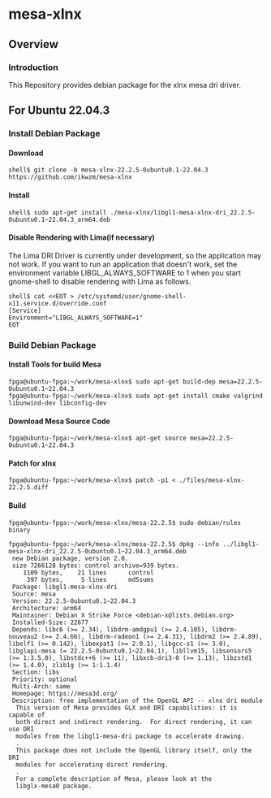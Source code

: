 mesa-xlnx
====================

Overview
--------------------

### Introduction

This Repository provides debian package for the xlnx mesa dri driver.

For Ubuntu 22.04.3
--------------------

### Install Debian Package

#### Download

```console
shell$ git clone -b mesa-xlnx-22.2.5-0ubuntu0.1-22.04.3 https://github.com/ikwzm/mesa-xlnx
```

#### Install

```console
shell$ sudo apt-get install ./mesa-xlnx/libgl1-mesa-xlnx-dri_22.2.5-0ubuntu0.1~22.04.3_arm64.deb
```

#### Disable Rendering with Lima(if necessary)

The Lima DRI Driver is currently under development, so the application may not work.
If you want to run an application that doesn't work, set the environment variable LIBGL_ALWAYS_SOFTWARE to 1 when you start gnome-shell to disable rendering with Lima as follows.

```console
shell$ cat <<EOT > /etc/systemd/user/gnome-shell-x11.service.d/override.conf
[Service]
Environment="LIBGL_ALWAYS_SOFTWARE=1"
EOT
```

### Build Debian Package

#### Install Tools for build Mesa

```console
fpga@ubuntu-fpga:~/work/mesa-xlnx$ sudo apt-get build-dep mesa=22.2.5-0ubuntu0.1~22.04.3
fpga@ubuntu-fpga:~/work/mesa-xlnx$ sudo apt-get install cmake valgrind libunwind-dev libconfig-dev
```

#### Download Mesa Source Code

```console
fpga@ubuntu-fpga:~/work/mesa-xlnx$ apt-get source mesa=22.2.5-0ubuntu0.1~22.04.3
```

#### Patch for xlnx

```console
fpga@ubuntu-fpga:~/work/mesa-xlnx$ patch -p1 < ./files/mesa-xlnx-22.2.5.diff
```

#### Build 

```console
fpga@ubuntu-fpga:~/work/mesa-xlnx/mesa-22.2.5$ sudo debian/rules binary
```

```console
fpga@ubuntu-fpga:~/work/mesa-xlnx/mesa-22.2.5$ dpkg --info ../libgl1-mesa-xlnx-dri_22.2.5-0ubuntu0.1~22.04.3_arm64.deb 
 new Debian package, version 2.0.
 size 7266128 bytes: control archive=939 bytes.
    1109 bytes,    21 lines      control              
     397 bytes,     5 lines      md5sums              
 Package: libgl1-mesa-xlnx-dri
 Source: mesa
 Version: 22.2.5-0ubuntu0.1~22.04.3
 Architecture: arm64
 Maintainer: Debian X Strike Force <debian-x@lists.debian.org>
 Installed-Size: 22677
 Depends: libc6 (>= 2.34), libdrm-amdgpu1 (>= 2.4.105), libdrm-nouveau2 (>= 2.4.66), libdrm-radeon1 (>= 2.4.31), libdrm2 (>= 2.4.89), libelf1 (>= 0.142), libexpat1 (>= 2.0.1), libgcc-s1 (>= 3.0), libglapi-mesa (= 22.2.5-0ubuntu0.1~22.04.1), libllvm15, libsensors5 (>= 1:3.5.0), libstdc++6 (>= 11), libxcb-dri3-0 (>= 1.13), libzstd1 (>= 1.4.0), zlib1g (>= 1:1.1.4)
 Section: libs
 Priority: optional
 Multi-Arch: same
 Homepage: https://mesa3d.org/
 Description: free implementation of the OpenGL API -- xlnx dri module
  This version of Mesa provides GLX and DRI capabilities: it is capable of
  both direct and indirect rendering.  For direct rendering, it can use DRI
  modules from the libgl1-mesa-dri package to accelerate drawing.
  .
  This package does not include the OpenGL library itself, only the DRI
  modules for accelerating direct rendering.
  .
  For a complete description of Mesa, please look at the
  libglx-mesa0 package.
```

